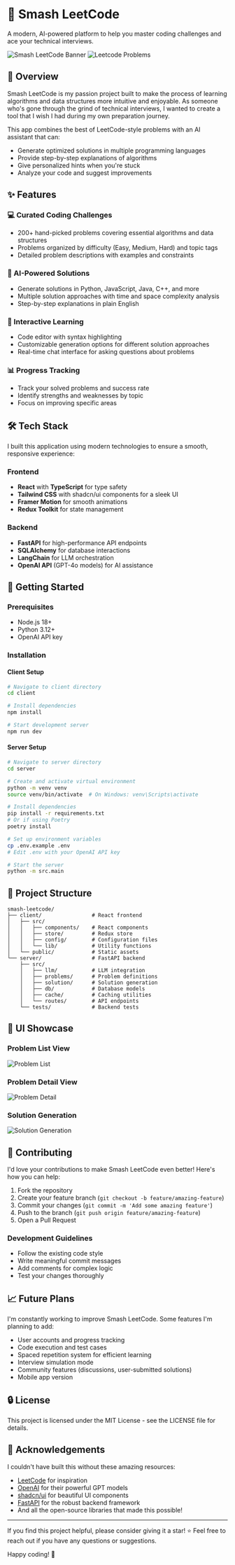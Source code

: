 # 👊 Smash LeetCode

A modern, AI-powered platform to help you master coding challenges and ace your technical interviews.

![Smash LeetCode Banner](./images/home-page.png)
![Leetcode Problems](./images/problems.png)

## 🌟 Overview

Smash LeetCode is my passion project built to make the process of learning algorithms and data structures more intuitive and enjoyable. As someone who's gone through the grind of technical interviews, I wanted to create a tool that I wish I had during my own preparation journey.

This app combines the best of LeetCode-style problems with an AI assistant that can:
- Generate optimized solutions in multiple programming languages
- Provide step-by-step explanations of algorithms
- Give personalized hints when you're stuck
- Analyze your code and suggest improvements

## ✨ Features

### 💻 Curated Coding Challenges
- 200+ hand-picked problems covering essential algorithms and data structures
- Problems organized by difficulty (Easy, Medium, Hard) and topic tags
- Detailed problem descriptions with examples and constraints

### 🤖 AI-Powered Solutions
- Generate solutions in Python, JavaScript, Java, C++, and more
- Multiple solution approaches with time and space complexity analysis
- Step-by-step explanations in plain English

### 🎯 Interactive Learning
- Code editor with syntax highlighting
- Customizable generation options for different solution approaches
- Real-time chat interface for asking questions about problems

### 📊 Progress Tracking
- Track your solved problems and success rate
- Identify strengths and weaknesses by topic
- Focus on improving specific areas

## 🛠️ Tech Stack

I built this application using modern technologies to ensure a smooth, responsive experience:

### Frontend
- **React** with **TypeScript** for type safety
- **Tailwind CSS** with shadcn/ui components for a sleek UI
- **Framer Motion** for smooth animations
- **Redux Toolkit** for state management

### Backend
- **FastAPI** for high-performance API endpoints
- **SQLAlchemy** for database interactions
- **LangChain** for LLM orchestration
- **OpenAI API** (GPT-4o models) for AI assistance

## 🚀 Getting Started

### Prerequisites
- Node.js 18+
- Python 3.12+
- OpenAI API key

### Installation

#### Client Setup
```bash
# Navigate to client directory
cd client

# Install dependencies
npm install

# Start development server
npm run dev
```

#### Server Setup
```bash
# Navigate to server directory
cd server

# Create and activate virtual environment
python -m venv venv
source venv/bin/activate  # On Windows: venv\Scripts\activate

# Install dependencies
pip install -r requirements.txt
# Or if using Poetry
poetry install

# Set up environment variables
cp .env.example .env
# Edit .env with your OpenAI API key

# Start the server
python -m src.main
```

## 📝 Project Structure

```
smash-leetcode/
├── client/                # React frontend
│   ├── src/
│   │   ├── components/    # React components
│   │   ├── store/         # Redux store
│   │   ├── config/        # Configuration files
│   │   └── lib/           # Utility functions
│   └── public/            # Static assets
└── server/                # FastAPI backend
    ├── src/
    │   ├── llm/           # LLM integration
    │   ├── problems/      # Problem definitions
    │   ├── solution/      # Solution generation
    │   ├── db/            # Database models
    │   ├── cache/         # Caching utilities
    │   └── routes/        # API endpoints
    └── tests/             # Backend tests
```

## 🎨 UI Showcase

### Problem List View
![Problem List](https://i.imgur.com/TBDWTv7.png)

### Problem Detail View
![Problem Detail](https://i.imgur.com/nV2PjRx.png)

### Solution Generation
![Solution Generation](https://i.imgur.com/6LvWpKZ.png)

## 🤝 Contributing

I'd love your contributions to make Smash LeetCode even better! Here's how you can help:

1. Fork the repository
2. Create your feature branch (`git checkout -b feature/amazing-feature`)
3. Commit your changes (`git commit -m 'Add some amazing feature'`)
4. Push to the branch (`git push origin feature/amazing-feature`)
5. Open a Pull Request

### Development Guidelines
- Follow the existing code style
- Write meaningful commit messages
- Add comments for complex logic
- Test your changes thoroughly

## 📈 Future Plans

I'm constantly working to improve Smash LeetCode. Some features I'm planning to add:

- User accounts and progress tracking
- Code execution and test cases
- Spaced repetition system for efficient learning
- Interview simulation mode
- Community features (discussions, user-submitted solutions)
- Mobile app version

## 🔒 License

This project is licensed under the MIT License - see the LICENSE file for details.

## 🙏 Acknowledgements

I couldn't have built this without these amazing resources:

- [LeetCode](https://leetcode.com/) for inspiration
- [OpenAI](https://openai.com/) for their powerful GPT models
- [shadcn/ui](https://ui.shadcn.com/) for beautiful UI components
- [FastAPI](https://fastapi.tiangolo.com/) for the robust backend framework
- And all the open-source libraries that made this possible!

---

If you find this project helpful, please consider giving it a star! ⭐ 
Feel free to reach out if you have any questions or suggestions.

Happy coding! 🚀